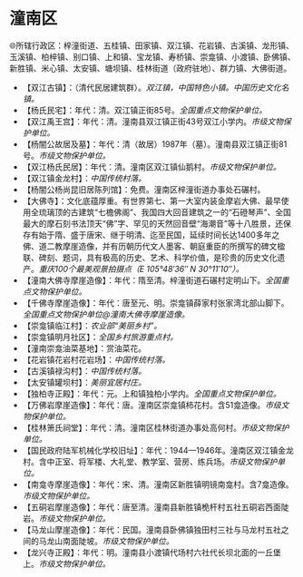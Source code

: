 # 潼南区  
🌐所辖行政区：梓潼街道、五桂镇、田家镇、双江镇、花岩镇、古溪镇、龙形镇、玉溪镇、柏梓镇、别口镇、上和镇、宝龙镇、寿桥镇、崇龛镇、小渡镇、卧佛镇、新胜镇、米心镇、太安镇、塘坝镇、桂林街道（政府驻地）、群力镇、大佛街道。  
  
* 【双江古镇】：（清代民居建筑群）。*双江镇，中国特色小镇。中国历史文化名镇。*
* 【杨氏民宅】：年代：清。双江镇正街85号。*全国重点文物保护单位。*
* 【双江禹王宫】：年代：清。潼南县双江镇正街43号双江小学内。*市级文物保护单位。*  
* 【杨闇公故居及墓】：年代：清（故居）1987年（墓）。潼南县双江镇正街81号。*市级文物保护单位。*  
* 【双江杨氏民居】：年代：清。潼南区双江镇仙鹅村。*市级文物保护单位。*  
* 【双江镇金龙村】：*中国传统村落。*
* 【杨闇公杨尚昆旧居陈列馆】：免费。潼南区梓潼街道办事处石碾村。
* 【大佛寺】：文化底蕴厚重。有世界第七、第一大室内装金摩岩大佛、最早使用全琉璃顶的古建筑“七檐佛阁”、我国四大回音建筑之一的“石磴琴声”、全国最大的摩石刻书法顶天“佛”字、罕见的天然回音壁“海潮音”等十八胜景，还保存有始于隋、盛于唐宋、继于明清、迄至民国，延续时间长达1400多年之佛、道二教摩崖造像，并有历朝历代文人墨客、朝庭重臣的所撰写的碑文楹联、碑刻、题词，具有极高的历史、艺术、科学价值，是珍贵的历史文化遗产。*重庆100个最美观景拍摄点（E 105°48′36″ N 30°11′10″）。*
* 【潼南大佛寺摩崖造像】：年代：隋至清。梓潼街道石碾村定明山下。*全国重点文物保护单位。*
* 【千佛寺摩崖造像】：年代：唐至元、明。崇龛镇薛家村张家湾北部山脚下。*全国重点文物保护单位@潼南大佛寺摩崖造像。*
* 【崇龛镇临江村】：*农业部“美丽乡村”。*
* 【崇龛镇明月社区】：*全国乡村旅游重点村。*
* 【潼南崇龛油菜基地】：赏油菜花。
* 【花岩镇花岩村花岩场】：*中国传统村落。*
* 【古溪镇禄沟村】：*中国传统村落。*
* 【太安镇罐坝村】：*美丽宜居村庄。*
* 【独柏寺正殿】：年代：元。上和镇独柏小学内。*全国重点文物保护单位。*  
* 【万佛岩摩崖造像】：年代：唐。潼南区崇龛镇柿花村。含51龛造像。*市级文物保护单位。*  
* 【桂林箫氏祠堂】：年代：清。潼南区桂林街道办事处高何村。*市级文物保护单位。*  
* 【国民政府陆军机械化学校旧址】：年代：1944—1946年。潼南区双江镇金龙村。含中正室、将军楼、大礼堂、教学室、营房、练兵场。*市级文物保护单位。*  
* 【南龛寺摩崖造像】：年代：宋、清。潼南区新胜镇明镜南龛村。含7龛造像。*市级文物保护单位。*  
* 【五硐岩摩崖造像】：年代：唐至清。潼南县新胜镇桅杆村五社五硐岩西面陡岩。*市级文物保护单位。*  
* 【马龙山摩崖造像】：年代：民国。潼南县卧佛镇独田村三社与马龙村五社之间的马龙山南面陡坡。*市级文物保护单位。*  
* 【龙兴寺正殿】：年代：明。潼南县小渡镇代场村六社代长坝北面的一丘堡上。*市级文物保护单位。*  